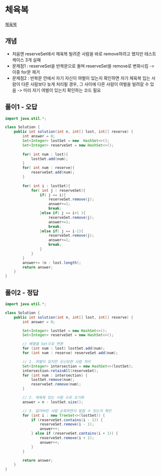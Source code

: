 # 체육복

[체육복](https://school.programmers.co.kr/learn/courses/30/lessons/42862)

## 개념
+ 처음엔 reserveSet에서 체육복 빌려준 사람을 바로 remove하려고 했지만 테스트케이스 3개 실패 
+ 문제점1 : reserveSet을 반복문으로 돌며 reserveSet을 remove로 변화시킴
-> 이중 for문 제거 
+ 문제점2 : 반복문 안에서 자기 자신이 여벌이 있는지 확인하면 자기 체육복 입는 사람이 다른 사람보다 늦게 처리될 경우, 그 사이에 다른 사람이 여벌을 빌려갈 수 있음
-> 미리 자기 여벌이 있는지 확인하는 코드 필요 

## 풀이1 - 오답 

```java
import java.util.*;

class Solution {
    public int solution(int n, int[] lost, int[] reserve) {
        int answer = 0;
        Set<Integer> lostSet = new  HashSet<>();
        Set<Integer> reserveSet = new HashSet<>();
            
        for( int num : lost){
            lostSet.add(num);
        }
        for( int num : reserve){
            reserveSet.add(num);
        }
        
        for( int i : lostSet){
            for( int j : reserveSet){
                if( j == i){
                    reserveSet.remove(j);
                    answer+=1;
                    break;
                }else if( j == i+1 ){
                    reserveSet.remove(j);
                    answer+=1;
                    break;
                }else if( j == i-1){
                    reserveSet.remove(j);
                    answer+=1;
                    break;
                }
            }
        }
        answer+= (n - lost.length);
        return answer;
    }
}
```

## 풀이2 - 정답
```java
import java.util.*;

class Solution {
    public int solution(int n, int[] lost, int[] reserve) {
        int answer = 0;

        Set<Integer> lostSet = new HashSet<>();
        Set<Integer> reserveSet = new HashSet<>();

        // 배열을 Set으로 변환
        for (int num : lost) lostSet.add(num);
        for (int num : reserve) reserveSet.add(num);

        // 1. 여벌이 있지만 도난당한 사람 처리
        Set<Integer> intersection = new HashSet<>(lostSet);
        intersection.retainAll(reserveSet);
        for (int num : intersection) {
            lostSet.remove(num);
            reserveSet.remove(num);
        }

        // 2. 체육복 있는 사람 수로 초기화
        answer = n - lostSet.size();

        // 3. 잃어버린 사람 순회하면서 빌릴 수 있는지 확인
        for (int i : new TreeSet<>(lostSet)) {
            if (reserveSet.contains(i - 1)) {
                reserveSet.remove(i - 1);
                answer++;
            } else if (reserveSet.contains(i + 1)) {
                reserveSet.remove(i + 1);
                answer++;
            }
        }

        return answer;
    }
}

```